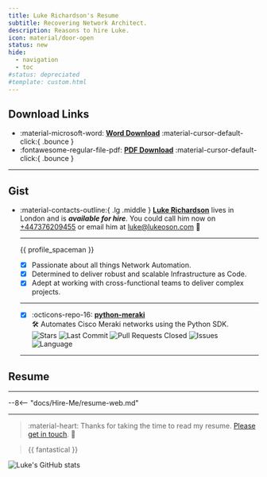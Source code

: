 ```yaml
---
title: Luke Richardson's Resume 
subtitle: Recovering Network Architect.
description: Reasons to hire Luke.
icon: material/door-open
status: new
hide:
  - navigation
  - toc
#status: depreciated
#template: custom.html
---
```


## Download Links

<div class="grid cards" markdown>

- :material-microsoft-word: [__Word Download__](/assets/brand-profile/resume/Luke-Richardson-Resume.docx) :material-cursor-default-click:{ .bounce }
- :fontawesome-regular-file-pdf: [__PDF Download__](/assets/brand-profile/resume/Luke-Richardson-Resume.pdf) :material-cursor-default-click:{ .bounce }

</div>

---

## Gist

<div class="grid cards" markdown>

-   :material-contacts-outline:{ .lg .middle } [__Luke Richardson__](https://www.linkedin.com/in/luke-richardson/) lives in London and is ***available for hire***. You could call him now on [+447376209455](tel:+447376209455) or email him at [luke@lukeoson.com](mailto:lke@lukeoson.com) 🚀

    ---
  
    {{ profile_spaceman }}

    - [x] Passionate about all things Network Automation.
    - [x] Determined to deliver robust and scalable Infrastructure as Code.
    - [x] Adept at working with cross-functional teams to deliver complex projects.
    ---
    - [x] :octicons-repo-16: [**python-meraki**](https://github.com/lukeoson/python-meraki)  
        🛠️ Automates Cisco Meraki networks using the Python SDK.  
        ![Stars](https://img.shields.io/github/stars/lukeoson/python-meraki?style=social)
        ![Last Commit](https://img.shields.io/github/last-commit/lukeoson/python-meraki)
        ![Pull Requests Closed](https://img.shields.io/github/issues-pr-closed/lukeoson/python-meraki)
        ![Issues](https://img.shields.io/github/issues/lukeoson/python-meraki)
        ![Language](https://img.shields.io/github/languages/top/lukeoson/python-meraki)

    ---

</div>

## Resume

---

--8<-- "docs/Hire-Me/resume-web.md"

---

> :material-heart: Thanks for taking the time to read my resume. [Please get in touch](mailto:hello@lukeoson.com). 🎉 

> {{ fantastical }}

![Luke's GitHub stats](https://github-readme-stats.vercel.app/api?username=lukeoson&show_icons=true&theme=tokyonight)
